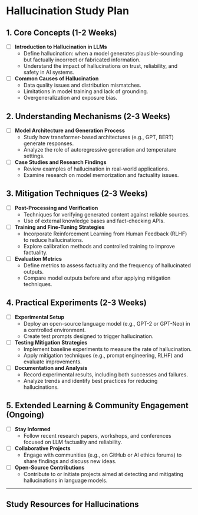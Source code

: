 # Hallucination Study Plan

## 1. Core Concepts (1-2 Weeks)
- [ ] **Introduction to Hallucination in LLMs**
  - Define hallucination: when a model generates plausible-sounding but factually incorrect or fabricated information.
  - Understand the impact of hallucinations on trust, reliability, and safety in AI systems.
- [ ] **Common Causes of Hallucination**
  - Data quality issues and distribution mismatches.
  - Limitations in model training and lack of grounding.
  - Overgeneralization and exposure bias.

## 2. Understanding Mechanisms (2-3 Weeks)
- [ ] **Model Architecture and Generation Process**
  - Study how transformer-based architectures (e.g., GPT, BERT) generate responses.
  - Analyze the role of autoregressive generation and temperature settings.
- [ ] **Case Studies and Research Findings**
  - Review examples of hallucination in real-world applications.
  - Examine research on model memorization and factuality issues.

## 3. Mitigation Techniques (2-3 Weeks)
- [ ] **Post-Processing and Verification**
  - Techniques for verifying generated content against reliable sources.
  - Use of external knowledge bases and fact-checking APIs.
- [ ] **Training and Fine-Tuning Strategies**
  - Incorporate Reinforcement Learning from Human Feedback (RLHF) to reduce hallucinations.
  - Explore calibration methods and controlled training to improve factuality.
- [ ] **Evaluation Metrics**
  - Define metrics to assess factuality and the frequency of hallucinated outputs.
  - Compare model outputs before and after applying mitigation techniques.

## 4. Practical Experiments (2-3 Weeks)
- [ ] **Experimental Setup**
  - Deploy an open-source language model (e.g., GPT-2 or GPT-Neo) in a controlled environment.
  - Create test prompts designed to trigger hallucination.
- [ ] **Testing Mitigation Strategies**
  - Implement baseline experiments to measure the rate of hallucination.
  - Apply mitigation techniques (e.g., prompt engineering, RLHF) and evaluate improvements.
- [ ] **Documentation and Analysis**
  - Record experimental results, including both successes and failures.
  - Analyze trends and identify best practices for reducing hallucinations.

## 5. Extended Learning & Community Engagement (Ongoing)
- [ ] **Stay Informed**
  - Follow recent research papers, workshops, and conferences focused on LLM factuality and reliability.
- [ ] **Collaborative Projects**
  - Engage with communities (e.g., on GitHub or AI ethics forums) to share findings and discuss new ideas.
- [ ] **Open-Source Contributions**
  - Contribute to or initiate projects aimed at detecting and mitigating hallucinations in language models.

---

## Study Resources for Hallucinations

